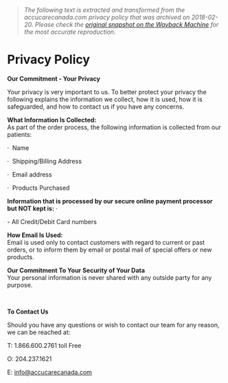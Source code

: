 > *The following text is extracted and transformed from the accucarecanada.com privacy policy that was archived on 2018-02-20. Please check the [original snapshot on the Wayback Machine](https://web.archive.org/web/20180220122044id_/http%3A//www.accucarecanada.com/cms.php%3Fid%3D5) for the most accurate reproduction.*

# Privacy Policy

**Our Commitment - Your Privacy**

Your privacy is very important to us. To better protect your privacy the following explains the information we collect, how it is used, how it is safeguarded, and how to contact us if you have any concerns.

**What Information Is Collected:**  
As part of the order process, the following information is collected from our patients:

·  Name

·  Shipping/Billing Address

·  Email address

·  Products Purchased

**Information that is processed by our secure online payment processor but NOT kept is:** · 

\- All Credit/Debit Card numbers

**How Email Is Used:**  
Email is used only to contact customers with regard to current or past orders, or to inform them by email or postal mail of special offers or new products.

**Our Commitment To Your Security of Your Data**  
Your personal information is never shared with any outside party for any purpose.

  
 

**To Contact Us**

Should you have any questions or wish to contact our team for any reason, we can be reached at:

T: 1.866.600.2761 toll Free

O: 204.237.1621

E: info@accucarecanada.com
